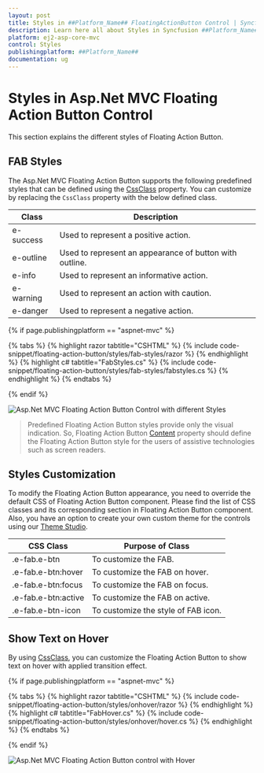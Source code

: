 ```yaml
---
layout: post
title: Styles in ##Platform_Name## FloatingActionButton Control | Syncfusion
description: Learn here all about Styles in Syncfusion ##Platform_Name## FloatingActionButton control of Syncfusion Essential JS 2 and more.
platform: ej2-asp-core-mvc
control: Styles
publishingplatform: ##Platform_Name##
documentation: ug
---
```


# Styles in Asp.Net MVC Floating Action Button Control

This section explains the different styles of Floating Action Button.

## FAB Styles

The Asp.Net MVC Floating Action Button supports the following predefined styles that can be defined using the [CssClass](https://help.syncfusion.com/cr/aspnetmvc-js2/Syncfusion.EJ2.Buttons.Fab.html#Syncfusion_EJ2_Buttons_Fab_CssClass) property. You can customize by replacing the `CssClass` property with the below defined class.

| Class | Description |
| -------- | -------- |
| e-success | Used to represent a positive action. |
| e-outline |  Used to represent an appearance of button with outline. |
| e-info |  Used to represent an informative action. |
| e-warning | Used to represent an action with caution. |
| e-danger | Used to represent a negative action. |

{% if page.publishingplatform == "aspnet-mvc" %}

{% tabs %}
{% highlight razor tabtitle="CSHTML" %}
{% include code-snippet/floating-action-button/styles/fab-styles/razor %}
{% endhighlight %}
{% highlight c# tabtitle="FabStyles.cs" %}
{% include code-snippet/floating-action-button/styles/fab-styles/fabstyles.cs %}
{% endhighlight %}
{% endtabs %}

{% endif %}

![Asp.Net MVC Floating Action Button Control with different Styles](images/Style.png)

> Predefined Floating Action Button styles provide only the visual indication. So, Floating Action Button [Content](https://help.syncfusion.com/cr/aspnetmvc-js2/Syncfusion.EJ2.Buttons.Fab.html#Syncfusion_EJ2_Buttons_Fab_Content) property should define the Floating Action Button style for the users of assistive technologies such as screen readers.

## Styles Customization

To modify the Floating Action Button appearance, you need to override the default CSS of Floating Action Button component. Please find the list of CSS classes and its corresponding section in Floating Action Button component. Also, you have an option to create your own custom theme for the controls using our [Theme Studio](https://blazor.syncfusion.com/themestudio/).

| CSS Class | Purpose of Class |
|-----|----- |
|.e-fab.e-btn|To customize the FAB.|
|.e-fab.e-btn:hover|To customize the FAB on hover.|
|.e-fab.e-btn:focus|To customize the FAB on focus.|
|.e-fab.e-btn:active|To customize the FAB on active.|
|.e-fab.e-btn-icon|To customize the style of FAB icon.|

## Show Text on Hover

By using [CssClass](https://help.syncfusion.com/cr/aspnetmvc-js2/Syncfusion.EJ2.Buttons.Fab.html#Syncfusion_EJ2_Buttons_Fab_CssClass), you can customize the Floating Action Button to show text on hover with applied transition effect.

{% if page.publishingplatform == "aspnet-mvc" %}

{% tabs %}
{% highlight razor tabtitle="CSHTML" %}
{% include code-snippet/floating-action-button/styles/onhover/razor %}
{% endhighlight %}
{% highlight c# tabtitle="FabHover.cs" %}
{% include code-snippet/floating-action-button/styles/onhover/hover.cs %}
{% endhighlight %}
{% endtabs %}

{% endif %}

![Asp.Net MVC Floating Action Button control with Hover](images/onhover.png)